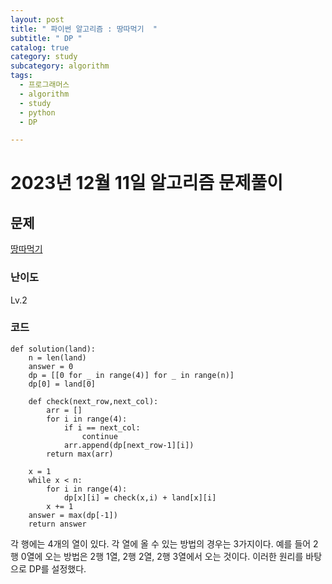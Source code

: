 ```yaml
---
layout: post
title: " 파이썬 알고리즘 : 땅따먹기  "
subtitle: " DP "
catalog: true
category: study
subcategory: algorithm
tags:
  - 프로그래머스
  - algorithm
  - study
  - python
  - DP

---
```


# 2023년 12월 11일 알고리즘 문제풀이

## 문제

[땅따먹기](https://school.programmers.co.kr/learn/courses/30/lessons/12913)

### 난이도

Lv.2

### 코드
```
def solution(land):
    n = len(land)
    answer = 0
    dp = [[0 for _ in range(4)] for _ in range(n)]
    dp[0] = land[0]
    
    def check(next_row,next_col):
        arr = []
        for i in range(4):
            if i == next_col:
                continue
            arr.append(dp[next_row-1][i])
        return max(arr)

    x = 1
    while x < n:
        for i in range(4):
            dp[x][i] = check(x,i) + land[x][i]
        x += 1
    answer = max(dp[-1])
    return answer
```

각 행에는 4개의 열이 있다. 각 열에 올 수 있는 방법의 경우는 3가지이다.
예를 들어 2행 0열에 오는 방법은 2행 1열, 2행 2열, 2행 3열에서 오는 것이다.
이러한 원리를 바탕으로 DP를 설정했다.
